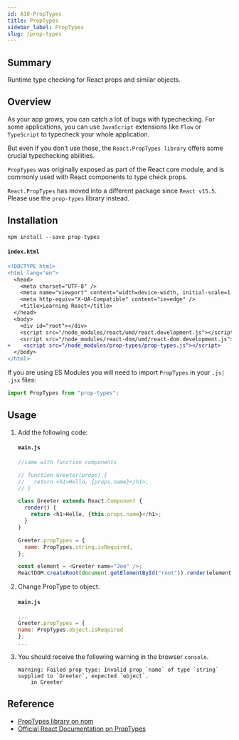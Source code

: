 ```yaml
---
id: A10-PropTypes
title: PropTypes
sidebar_label: PropTypes
slug: /prop-types
---
```


## Summary

Runtime type checking for React props and similar objects.

## Overview

As your app grows, you can catch a lot of bugs with typechecking. For some applications, you can use `JavaScript` extensions like `Flow` or `TypeScript` to typecheck your whole application.

But even if you don’t use those, the `React.PropTypes library` offers some crucial typechecking abilities.

`PropTypes` was originally exposed as part of the React core module, and is commonly used with React components to type check props.

`React.PropTypes` has moved into a different package since `React v15.5`. Please use the `prop-types` library instead.

## Installation

```shell
npm install --save prop-types
```

#### `index.html`

```diff
<!DOCTYPE html>
<html lang="en">
  <head>
    <meta charset="UTF-8" />
    <meta name="viewport" content="width=device-width, initial-scale=1.0" />
    <meta http-equiv="X-UA-Compatible" content="ie=edge" />
    <title>Learning React</title>
  </head>
  <body>
    <div id="root"></div>
    <script src="/node_modules/react/umd/react.development.js"></script>
    <script src="/node_modules/react-dom/umd/react-dom.development.js"></script>
+    <script src="/node_modules/prop-types/prop-types.js"></script>
  </body>
</html>
```

If you are using ES Modules you will need to import `PropTypes` in your `.js| .jsx` files:

```js
import PropTypes from "prop-types";
```

## Usage

1. Add the following code:

   #### `main.js`

   ```js
   //same with function components

   // function Greeter(props) {
   //   return <h1>Hello, {props.name}</h1>;
   // }

   class Greeter extends React.Component {
     render() {
       return <h1>Hello, {this.props.name}</h1>;
     }
   }

   Greeter.propTypes = {
     name: PropTypes.string.isRequired,
   };

   const element = <Greeter name="Joe" />;
   ReactDOM.createRoot(document.getElementById("root")).render(element);
   ```

1. Change PropType to object.

   #### `main.js`

   ```js
   ...
   Greeter.propTypes = {
   name: PropTypes.object.isRequired
   };
   ...
   ```

1. You should receive the following warning in the browser `console`.
   ```
   Warning: Failed prop type: Invalid prop `name` of type `string` supplied to `Greeter`, expected `object`.
       in Greeter
   ```

## Reference

- [PropTypes library on npm](https://www.npmjs.com/package/prop-types)
- [Official React Documentation on PropTypes](https://reactjs.org/docs/typechecking-with-proptypes.html)
